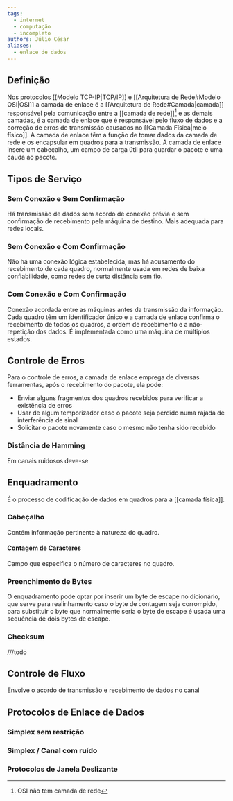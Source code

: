 ```yaml
---
tags:
  - internet
  - computação
  - incompleto
authors: Júlio César
aliases:
  - enlace de dados
---
```

## Definição

Nos protocolos [[Modelo TCP-IP|TCP/IP]] e [[Arquitetura de Rede#Modelo OSI|OSI]] a camada de enlace é a [[Arquitetura de Rede#Camada|camada]] responsável pela comunicação entre a [[camada de rede]][^1] e as demais camadas, é a camada de enlace que é responsável pelo fluxo de dados e a correção de erros de transmissão causados no [[Camada Física|meio físico]]. A camada de enlace têm a função de tomar dados da camada de rede e os encapsular em quadros para a transmissão.
A camada de enlace insere um cabeçalho, um campo de carga útil para guardar o pacote e uma cauda ao pacote.

## Tipos de Serviço

### Sem Conexão e Sem Confirmação
Há transmissão de dados sem acordo de conexão prévia e sem confirmação de recebimento pela máquina de destino. Mais adequada para redes locais.
### Sem Conexão e Com Confirmação
Não há uma conexão lógica estabelecida, mas há acusamento do recebimento de cada quadro, normalmente usada em redes de baixa confiabilidade, como redes de curta distância sem fio.
### Com Conexão e Com Confirmação
Conexão acordada entre as máquinas antes da transmissão da informação. Cada quadro têm um identificador único e a camada de enlace confirma o recebimento de todos os quadros, a ordem de recebimento e a não-repetição dos dados. É implementada como uma máquina de múltiplos estados.
## Controle de Erros

Para o controle de erros, a camada de enlace emprega de diversas ferramentas, após o recebimento do pacote, ela pode:
- Enviar alguns fragmentos dos quadros recebidos para verificar a existência de erros
- Usar de algum temporizador caso o pacote seja perdido numa rajada de interferência de sinal
- Solicitar o pacote novamente caso o mesmo não tenha sido recebido

### Distância de Hamming

Em canais ruidosos deve-se
## Enquadramento

É o processo de codificação de dados em quadros para a [[camada física]].
### Cabeçalho
Contém informação pertinente à natureza do quadro.
#### Contagem de Caracteres 
Campo que especifica o número de caracteres no quadro.
### Preenchimento de Bytes
O enquadramento pode optar por inserir um byte de escape no dicionário, que serve para realinhamento caso o byte de contagem seja corrompido, para substituir o byte que normalmente seria o byte de escape é usada uma sequência de dois bytes de escape.
### Checksum
///todo

## Controle de Fluxo

Envolve o acordo de transmissão e recebimento de dados no canal
## Protocolos de Enlace de Dados

### Simplex sem restrição



### Simplex / Canal com ruído

### Protocolos de Janela Deslizante


[^1]: OSI não tem camada de rede
